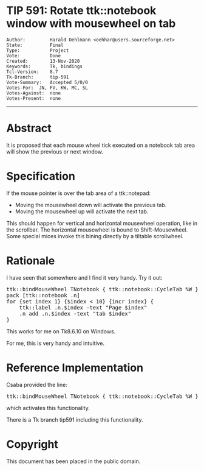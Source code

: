 # TIP 591: Rotate ttk::notebook window with mousewheel on tab
	Author:         Harald Oehlmann <oehhar@users.sourceforge.net>
	State:          Final
	Type:           Project
	Vote:           Done
	Created:        13-Nov-2020
	Keywords:       Tk, bindings
	Tcl-Version:    8.7
	Tk-Branch:      tip-591
	Vote-Summary:	Accepted 5/0/0
	Votes-For:	JN, FV, KW, MC, SL
	Votes-Against:	none
	Votes-Present:	none
-----

# Abstract

It is proposed that each mouse wheel tick executed on a notebook tab area will show the previous or next window.

# Specification

If the mouse pointer is over the tab area of a ttk::notepad:

   *   Moving the mousewheel down will activate the previous tab.
   *   Moving the mousewheel up will activate the next tab.

This should happen for vertical and horizontal mousewheel operation, like in the scrollbar.
The horizontal mousewheel is bound to Shift-Mousewheel.
Some special mices invoke this bining directly by a tiltable scrollwheel.

# Rationale

I have seen that somewhere and I find it very handy. Try it out:

<pre>
ttk::bindMouseWheel TNotebook { ttk::notebook::CycleTab %W }
pack [ttk::notebook .n]
for {set index 1} {$index < 10} {incr index} {
    ttk::label .n.$index -text "Page $index"
    .n add .n.$index -text "tab $index"
}
</pre>

This works for me on Tk8.6.10 on Windows.

For me, this is very handy and intuitive.

# Reference Implementation

Csaba provided the line:

<pre>
ttk::bindMouseWheel TNotebook { ttk::notebook::CycleTab %W }
</pre>

which activates this functionality.

There is a Tk branch tip591 including this functionality.

# Copyright

This document has been placed in the public domain.
